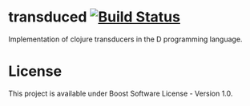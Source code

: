 # transduced [![Build Status](https://travis-ci.org/QAston/transducers-dlang.svg?branch=master)](https://travis-ci.org/QAston/transducers-dlang)

Implementation of clojure transducers in the D programming language.

# License
This project is available under Boost Software License - Version 1.0.